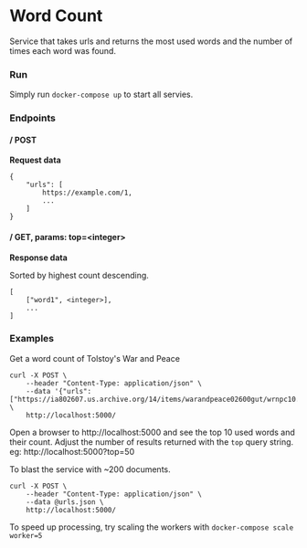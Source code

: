 # Word Count
Service that takes urls and returns the most used words and the number of times each word was found. 

### Run
Simply run `docker-compose up` to start all servies.

### Endpoints

#### / POST

**Request data**

```
{
    "urls": [
        https://example.com/1,
        ...
    ]
}
```

#### / GET, params: top=\<integer\>

**Response data**

Sorted by highest count descending.

```
[
    ["word1", <integer>],
    ...
]
```


### Examples

Get a word count of Tolstoy's War and Peace

```
curl -X POST \
    --header "Content-Type: application/json" \
    --data '{"urls": ["https://ia802607.us.archive.org/14/items/warandpeace02600gut/wrnpc10.txt"]}' \
    http://localhost:5000/
```

Open a browser to http://localhost:5000 and see the top 10 used words and their count.
Adjust the number of results returned with the `top` query string. eg: http://localhost:5000?top=50

To blast the service with ~200 documents.

```
curl -X POST \
    --header "Content-Type: application/json" \
    --data @urls.json \
    http://localhost:5000/
```

To speed up processing, try scaling the workers with `docker-compose scale worker=5`
